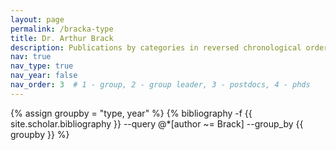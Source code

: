```yaml
---
layout: page
permalink: /bracka-type
title: Dr. Arthur Brack
description: Publications by categories in reversed chronological order. Generated by jekyll-scholar.
nav: true
nav_type: true
nav_year: false
nav_order: 3  # 1 - group, 2 - group leader, 3 - postdocs, 4 - phds
---
```


<!-- _pages/bracka-type.md -->
<div class="publications">

{% assign groupby = "type, year" %}
{% bibliography -f {{ site.scholar.bibliography }} --query @*[author ~= Brack] --group_by {{ groupby }} %}

</div>
